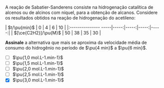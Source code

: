 A reação de Sabatier-Sanderens consiste na hidrogenação catalítica de alcenos ou de alcinos com níquel, para a obtenção de alcanos. Considere os resultados obtidos na reação de hidrogenação do acetileno:

| $t/\pu{min}$         |  $0$ |  $4$ |  $6$ | $10$ | 
|:--------------- -----|-----:|-----:|-----:|-----:|
| $[\ce{C2H2}]/\pu{M}$ | $50$ | $38$ | $35$ | $30$ |

**Assinale** a alternativa que mais se aproxima da velocidade média de consumo do hidrogênio no período de $\pu{4 min}$ a $\pu{6 min}$. 

- [ ] $\pu{1,0 mol.L-1.min-1}$
- [ ] $\pu{1,5 mol.L-1.min-1}$
- [ ] $\pu{2,0 mol.L-1.min-1}$
- [ ] $\pu{2,5 mol.L-1.min-1}$
- [x] $\pu{3,0 mol.L-1.min-1}$

